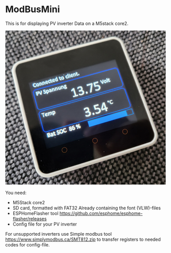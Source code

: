 # ModBusMini


This is for displaying PV inverter Data on a M5stack core2.

![image](https://github.com/Bavarialex/ModBusMini/blob/main/pics/m501.jpg)

You need:
- M5Stack core2
- SD card, formatted with FAT32
  Already containing the font (VLW)-files
- ESPHomeFlasher tool <https://github.com/esphome/esphome-flasher/releases>
- Config file for your PV inverter

For unsupported inverters use Simple modbus tool <https://www.simplymodbus.ca/SMT812.zip> to transfer registers to needed codes for config-file.

